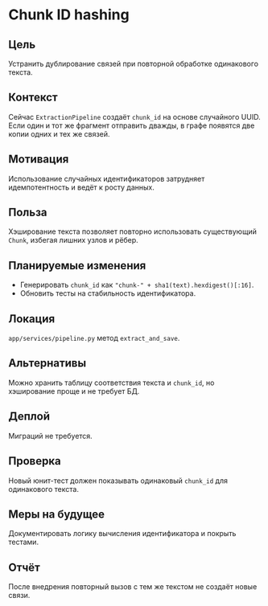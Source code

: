 # Chunk ID hashing

## Цель
Устранить дублирование связей при повторной обработке одинакового текста.

## Контекст
Сейчас `ExtractionPipeline` создаёт `chunk_id` на основе случайного UUID. Если один и тот же фрагмент отправить дважды, в графе появятся две копии одних и тех же связей.

## Мотивация
Использование случайных идентификаторов затрудняет идемпотентность и ведёт к росту данных.

## Польза
Хэширование текста позволяет повторно использовать существующий `Chunk`, избегая лишних узлов и рёбер.

## Планируемые изменения
- Генерировать `chunk_id` как `"chunk-" + sha1(text).hexdigest()[:16]`.
- Обновить тесты на стабильность идентификатора.

## Локация
`app/services/pipeline.py` метод `extract_and_save`.

## Альтернативы
Можно хранить таблицу соответствия текста и `chunk_id`, но хэширование проще и не требует БД.

## Деплой
Миграций не требуется.

## Проверка
Новый юнит-тест должен показывать одинаковый `chunk_id` для одинакового текста.

## Меры на будущее
Документировать логику вычисления идентификатора и покрыть тестами.

## Отчёт
После внедрения повторный вызов с тем же текстом не создаёт новые связи.
